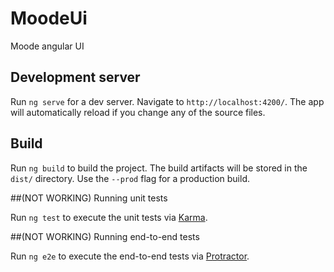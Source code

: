 # MoodeUi

Moode angular UI


## Development server

Run `ng serve` for a dev server. Navigate to `http://localhost:4200/`. The app will automatically reload if you change any of the source files.

## Build

Run `ng build` to build the project. The build artifacts will be stored in the `dist/` directory. Use the `--prod` flag for a production build.





##(NOT WORKING) Running unit tests

Run `ng test` to execute the unit tests via [Karma](https://karma-runner.github.io).

##(NOT WORKING) Running end-to-end tests

Run `ng e2e` to execute the end-to-end tests via [Protractor](http://www.protractortest.org/).
